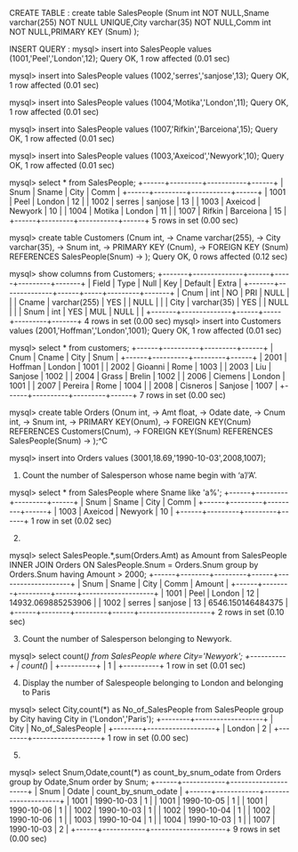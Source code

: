 CREATE TABLE :
create table SalesPeople (Snum int 
NOT NULL,Sname varchar(255) NOT NULL UNIQUE,City varchar(35) NOT NULL,Comm int NOT NULL,PRIMARY KEY (Snum) ); 

INSERT QUERY :
mysql> insert into SalesPeople values (1001,'Peel','London',12);
Query OK, 1 row affected (0.01 sec)

mysql> insert into SalesPeople values (1002,'serres','sanjose',13);
Query OK, 1 row affected (0.01 sec)

mysql> insert into SalesPeople values (1004,'Motika','London',11);
Query OK, 1 row affected (0.01 sec)

mysql> insert into SalesPeople values (1007,'Rifkin','Barceiona',15);
Query OK, 1 row affected (0.01 sec)

mysql> insert into SalesPeople values (1003,'Axeicod','Newyork',10);
Query OK, 1 row affected (0.01 sec)

mysql> select * from SalesPeople;
+------+---------+-----------+------+
| Snum | Sname   | City      | Comm |
+------+---------+-----------+------+
| 1001 | Peel    | London    |   12 |
| 1002 | serres  | sanjose   |   13 |
| 1003 | Axeicod | Newyork   |   10 |
| 1004 | Motika  | London    |   11 |
| 1007 | Rifkin  | Barceiona |   15 |
+------+---------+-----------+------+
5 rows in set (0.00 sec)

mysql> create table Customers (Cnum int,
    -> Cname varchar(255),
    -> City varchar(35),
    -> Snum int,
    -> PRIMARY KEY (Cnum),
    -> FOREIGN KEY (Snum) REFERENCES SalesPeople(Snum)
    -> );
Query OK, 0 rows affected (0.12 sec)

mysql> show columns from Customers;
+-------+--------------+------+-----+---------+-------+
| Field | Type         | Null | Key | Default | Extra |
+-------+--------------+------+-----+---------+-------+
| Cnum  | int          | NO   | PRI | NULL    |       |
| Cname | varchar(255) | YES  |     | NULL    |       |
| City  | varchar(35)  | YES  |     | NULL    |       |
| Snum  | int          | YES  | MUL | NULL    |       |
+-------+--------------+------+-----+---------+-------+
4 rows in set (0.00 sec)
mysql> insert into Customers values (2001,'Hoffman','London',1001);
Query OK, 1 row affected (0.01 sec)

mysql> select * from customers;
+------+----------+---------+------+
| Cnum | Cname    | City    | Snum |
+------+----------+---------+------+
| 2001 | Hoffman  | London  | 1001 |
| 2002 | Gioanni  | Rome    | 1003 |
| 2003 | Liu      | Sanjose | 1002 |
| 2004 | Grass    | Brelin  | 1002 |
| 2006 | Ciemens  | London  | 1001 |
| 2007 | Pereira  | Rome    | 1004 |
| 2008 | Cisneros | Sanjose | 1007 |
+------+----------+---------+------+
7 rows in set (0.00 sec)

mysql> create table Orders (Onum int,
    -> Amt float,
    -> Odate date,
    -> Cnum int,
    -> Snum int,
    -> PRIMARY KEY(Onum),
    -> FOREIGN KEY(Cnum) REFERENCES Customers(Cnum),
    -> FOREIGN KEY(Snum) REFERENCES SalesPeople(Snum)
    -> );^C


mysql> insert into Orders values (3001,18.69,'1990-10-03',2008,1007);


1. Count the number of Salesperson whose name begin with ‘a’/’A’.

mysql> select * from SalesPeople where Sname like 'a%';
+------+---------+---------+------+
| Snum | Sname   | City    | Comm |
+------+---------+---------+------+
| 1003 | Axeicod | Newyork |   10 |
+------+---------+---------+------+
1 row in set (0.02 sec)


2.
mysql> select SalesPeople.*,sum(Orders.Amt) as Amount from SalesPeople INNER JOIN Orders ON SalesPeople.Snum = Orders.Snum group by Orders.Snum having Amount > 2000;
+------+--------+---------+------+--------------------+
| Snum | Sname  | City    | Comm | Amount             |
+------+--------+---------+------+--------------------+
| 1001 | Peel   | London  |   12 | 14932.069885253906 |
| 1002 | serres | sanjose |   13 |  6546.150146484375 |
+------+--------+---------+------+--------------------+
2 rows in set (0.10 sec)



3.  Count the number of Salesperson belonging to Newyork.

mysql> select count(*) from SalesPeople where City='Newyork';
+----------+
| count(*) |
+----------+
|        1 |
+----------+
1 row in set (0.01 sec)



4. Display the number of Salespeople belonging to London and belonging to Paris

mysql> select City,count(*) as No_of_SalesPeople from SalesPeople group by City having City in ('London','Paris');
+--------+-------------------+
| City   | No_of_SalesPeople |
+--------+-------------------+
| London |                 2 |
+--------+-------------------+
1 row in set (0.00 sec)

5.
mysql> select Snum,Odate,count(*) as count_by_snum_odate from Orders group by Odate,Snum order by Snum;
+------+------------+---------------------+
| Snum | Odate      | count_by_snum_odate |
+------+------------+---------------------+
| 1001 | 1990-10-03 |                   1 |
| 1001 | 1990-10-05 |                   1 |
| 1001 | 1990-10-06 |                   1 |
| 1002 | 1990-10-03 |                   1 |
| 1002 | 1990-10-04 |                   1 |
| 1002 | 1990-10-06 |                   1 |
| 1003 | 1990-10-04 |                   1 |
| 1004 | 1990-10-03 |                   1 |
| 1007 | 1990-10-03 |                   2 |
+------+------------+---------------------+
9 rows in set (0.00 sec)

